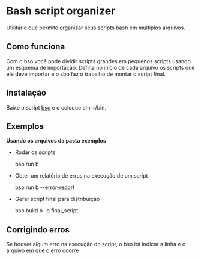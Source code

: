 Bash script organizer
===

Utilitário que permite organizar seus scripts bash em múltiplos arquivos.

## Como funciona

Com o bso você pode dividir scripts grandes em pequenos scripts usando um esquema de importação.
Defina no início de cada arquivo os scripts que ele deve importar e o sbo faz o trabalho de montar o script final.

## Instalação

Baixe o script [bso](bso) e o coloque em ~/bin.

## Exemplos

**Usando os arquivos da pasta exemplos**

* Rodar os scripts
  
  bso run b

* Obter um relatório de erros na execução de um script
  
  bso run b --error-report

* Gerar script final para distribuição

  bso build b -o final_script
  
## Corrigindo erros

  Se houver algum erro na execução do script, o bso irá indicar a linha e o arquivo em que o erro ocorre

